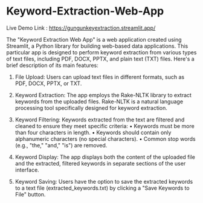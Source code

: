 # Keyword-Extraction-Web-App
Live Demo Link : https://gungunkeyextraction.streamlit.app/

The "Keyword Extraction Web App" is a web application created using Streamlit, a Python library for building web-based data applications. This particular app is designed to perform keyword extraction from various types of text files, including PDF, DOCX, PPTX, and plain text (TXT) files.
Here's a brief description of its main features:

1. File Upload: Users can upload text files in different formats, such as PDF, DOCX, PPTX, or TXT.

2. Keyword Extraction: The app employs the Rake-NLTK library to extract keywords from the uploaded files. Rake-NLTK is a natural language processing tool specifically designed for keyword extraction.

3. Keyword Filtering: Keywords extracted from the text are filtered and cleaned to ensure they meet specific criteria:
• Keywords must be more than four characters in length.
• Keywords should contain only alphanumeric characters (no special characters).
• Common stop words (e.g., "the," "and," "is") are removed.

4. Keyword Display: The app displays both the content of the uploaded file and the extracted, filtered keywords in separate sections of the user interface.

5. Keyword Saving: Users have the option to save the extracted keywords to a text file (extracted_keywords.txt) by clicking a "Save Keywords to File" button.
